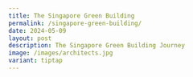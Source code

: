 ```yaml
---
title: The Singapore Green Building
permalink: /singapore-green-building/
date: 2024-05-09
layout: post
description: The Singapore Green Building Journey
image: /images/architects.jpg
variant: tiptap
---
```

